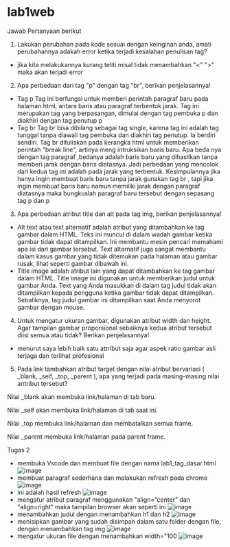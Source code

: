 # lab1web
Jawab Pertanyaan berikut 
1. Lakukan perubahan pada kode sesuai dengan keinginan anda, amati perubahannya adakah error ketika terjadi kesalahan penulisan tag?
- jika kita melakukannya kurang teliti misal tidak menambahkan "<" ">" maka akan terjadi error 
2. Apa perbedaan dari tag "p" dengan tag "br", berikan penjelasannya!
- Tag p
  Tag ini berfungsi untuk memberi perintah paragraf baru pada halaman html, antara baris atau paragraf terbentuk jarak.
  Tag ini merupakan tag yang berpasangan, dimulai dengan tag pembuka p dan diakhiri dengan tag penutup p
- Tag br
  Tag br bisa dibilang sebagai tag single, karena tag ini adalah tag tunggal tanpa diawali tag pembuka dan diakhiri tag penutup. Ia berdiri sendiri.
  Tag br dituliskan pada kerangka html untuk memberikan perintah "break line", artinya meng intruksikan baris baru.
  Apa beda nya dengan tag paragraf ,bedanya adalah baris baru yang dihasilkan tanpa memberi jarak dengan baris diatasnya.
Jadi perbedaan yang mencolok dari kedua tag ini adalah pada jarak yang terbentuk.
Kesimpulannya jika hanya ingin membuat baris baru tanpa jarak gunakan tag br , tapi jika ingin membuat baris baru namun memiliki jarak dengan paragraf diatasnya maka bungkuslah paragraf baru tersebut dengan sepasang tag p dan p
3. Apa perbedaan atribut title dan alt pada tag img, berikan penjelasannya!
- Alt text atau text alternatif adalah atribut yang ditambahkan ke tag gambar dalam HTML. Teks ini muncul di dalam wadah gambar ketika gambar tidak dapat ditampilkan. Ini membantu mesin pencari memahami apa isi dari gambar tersebut. Text alternatif juga sangat membantu dalam kasus gambar yang tidak ditemukan pada halaman atau gambar rusak, lihat seperti gambar dibawah ini.
- Title image adalah atribut lain yang dapat ditambahkan ke tag gambar dalam HTML. Title image ini digunakan untuk memberikan judul untuk gambar Anda. Text yang Anda masukkan di dalam tag judul tidak akan ditampilkan kepada pengguna ketika gambar tidak dapat ditampilkan. Sebaliknya, tag judul gambar ini ditampilkan saat Anda menyorot gambar dengan mouse.
4. Untuk mengatur ukuran gambar, digunakan atribut width dan height. Agar tampilan gambar proporsional sebaiknya kedua atribut tersebut diisi semua atau tidak? Berikan penjelasannya!
- menurut saya lebih baik satu attribut saja agar aspek ratio gambar asli terjaga dan terlihat profesional
5. Pada link tambahkan atribut target dengan nilai atribut bervariasi ( _blank, _self, _top, _parent ), apa yang terjadi pada masing-masing nilai antribut tersebut?
  
Nilai _blank akan membuka link/halaman di tab baru.

Nilai _self akan membuka link/halaman di tab saat ini.

Nilai _top membuka link/halaman dan membatalkan semua frame.

Nilai _parent membuka link/halaman pada parent frame.

Tugas 2
- membuka Vscode dan membuat file dengan nama lab1_tag_dasar.html
![image](https://user-images.githubusercontent.com/101643559/158384959-35577d18-f3d3-4b4a-9ec6-ac177a698f63.png)
- membuat paragraf sederhana dan melakukan refresh pada chrome
![image](https://user-images.githubusercontent.com/101643559/158385236-a5304535-bcd8-451c-8b28-fbbe5e858d0e.png)
- ini adalah hasil refresh
![image](https://user-images.githubusercontent.com/101643559/158385453-a60b3c3c-0711-4547-8f32-e64ae350782d.png)
- mengatur atribut paragraf menggunakan "align=”center” dan "align=right” maka tampilan browser akan seperti ini
![image](https://user-images.githubusercontent.com/101643559/158386658-9ec824c0-a2e8-4d0f-8c2a-5897d47696ab.png)
- menambahkan judul dengan menambahkan h1 dan h2
![image](https://user-images.githubusercontent.com/101643559/158386967-4fe87cdf-ea22-4f1d-af09-b6f8f2d03b38.png)
- menisipkan gambar yang sudah disimpan dalam satu folder dengan file, dengan menambahkan tag img 
![image](https://user-images.githubusercontent.com/101643559/158387343-82c72755-827a-4eca-bee1-610380ecafc3.png)
- mengatur ukuran file dengan menambahkan width="100 
![image](https://user-images.githubusercontent.com/101643559/158387603-df06bf1d-8618-40b6-a0d0-76f99f5612f9.png)
